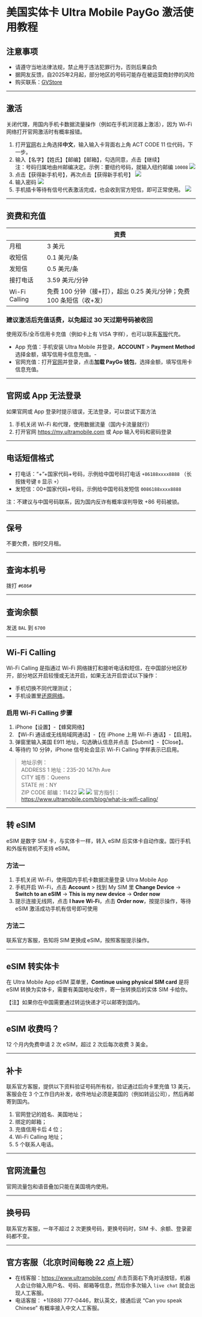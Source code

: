 # 美国实体卡 Ultra Mobile PayGo 激活使用教程
## 注意事项
- 请遵守当地法律法规，禁止用于违法犯罪行为，否则后果自负
- 据网友反馈，自2025年2月起，部分地区的号码可能存在被运营商封停的风险
- 购买联系：[GVStore](https://t.me/GVStore)
---
## 激活
关闭代理，用国内手机卡数据流量操作（例如在手机浏览器上激活），因为 Wi-Fi 网络打开官网激活时有概率报错。

1. 打开[官网](https://my.ultramobile.com/paygo/activation)右上角选择**中文**，输入输入卡背面右上角 ACT CODE 11 位代码，下一步。
2. 输入【名字】【姓氏】【邮编】【邮箱】，勾选同意，点击【继续】\
注：号码归属地由州邮编决定。示例：要纽约号码，就输入纽约邮编 `10008`
![](https://i.imgur.com/KkFej1P.png)
3. 点击【获得新手机号】，再次点击【获得新手机号】
![](https://i.imgur.com/bMZjwIQ.png)
4. 输入密码
![](https://i.imgur.com/mVrOFTF.png)
5. 手机插卡等待有信号代表激活完成，也会收到官方短信，即可正常使用。
 ![](https://i.imgur.com/TFayLS4.png)

---

## 资费和充值

|  |  资费|
|---|---|
| 月租 | 3 美元|
| 收短信 |  0.1 美元/条|
|发短信|0.5 美元/条 |
| 接打电话 |  3.59 美元/分钟  |
| Wi-Fi Calling |  免费 100 分钟（接+打），超出 0.25 美元/分钟；免费 100 条短信（收+发）|

### 建议激活后充值话费，以免超过 30 天过期号码被收回
使用双币/全币信用卡充值（例如卡上有 VISA 字样），也可以联系[客服](https://t.me/GVStore)代充。
- App 充值：手机安装 Ultra Mobile 并登录，**ACCOUNT** > **Payment Method** 选择金额，填写信用卡信息充值。\-
- 官网充值：打开[官网](https://my.ultramobile.com/account/paygo)并登录，点击**加载 PayGo 钱包**，选择金额，填写信用卡信息充值。

---

## 官网或 App 无法登录
如果官网或 App 登录时提示错误，无法登录，可以尝试下面方法
1. 手机关闭 Wi-Fi 和代理，使用数据流量（国内卡流量就行）
2. 打开官网 https://my.ultramobile.com 或 App 输入号码和密码登录

---

## 电话短信格式
- 打电话：“+”+国家代码+号码，示例给中国号码打电话 `+86188xxxx8888` （长按拨号键 `0` 显示 `+`）
- 发短信：00+国家代码+号码，示例给中国号码发短信 `0086188xxxx8888`

注：不建议与中国号码联系，因为国内反诈有概率误判导致 +86 号码被锁。

---

## 保号
不要欠费，按时交月租。

---

## 查询本机号
拨打 `#686#`

---

## 查询余额
发送 `BAL` 到 `6700`

---

## Wi-Fi Calling
Wi-Fi Calling 是指通过 Wi-Fi 网络拨打和接听电话和短信，在中国部分地区秒开，部分地区开启较慢或无法开启，如果无法开启尝试以下操作：
- 手机切换不同代理测试；
- 手机设置里[还原网络](https://support.apple.com/zh-cn/111786)。

### 启用 Wi-Fi Calling 步骤

1. iPhone【设置】-【蜂窝网络】
2. 【Wi-Fi 通话或无线局域网通话】-【在 iPhone 上用 Wi-Fi 通话】-【启用】。
3. 弹窗里输入美国 E911 地址，勾选确认信息并点击【Submit】-【Close】。
4. 等待约 10 分钟，iPhone 信号处会显示 Wi-Fi Calling 字样表示已启用。

>地址示例：\
>ADDRESS 1 地址：235-20 147th Ave\
>CITY 城市：Queens\
>STATE 州：NY\
>ZIP CODE 邮编：11422
![](https://i.imgur.com/7txbPjG.jpg)
![](https://i.imgur.com/4640m95.jpg)
官方指引：https://www.ultramobile.com/blog/what-is-wifi-calling/

---

## 转 eSIM

eSIM 是数字 SIM 卡，与实体卡一样，转入 eSIM 后实体卡自动作废。国行手机和外版有锁机不支持 eSIM。

### 方法一
1. 手机关闭 Wi-Fi，使用国内手机卡数据流量登录 Ultra Mobile App
2. 手机开启 Wi-Fi，点击 **Account** > 找到 My SIM 里 **Change Device** → **Switch to an eSIM** → **This is my new device** → **Order now**
3. 提示连接无线网，点击 **I have Wi-Fi**，点击 **Order now**，按提示操作，等待 eSIM 激活成功手机有信号即可使用

### 方法二
联系官方客服，告知将 SIM 更换成 eSIM，按照客服提示操作。

---

## eSIM 转实体卡
在 Ultra Mobile App eSIM 菜单里，**Continue using physical SIM card** 是将 eSIM 转换为实体卡，需要有美国地址收件，寄一张转换后的实体 SIM 卡给你。

【注】如果你在中国需要通过转运快递才可以邮寄到国内。

---

## eSIM 收费吗？
12 个月内免费申请 2 次 eSIM，超过 2 次后每次收费 3 美金。

---

## 补卡
联系官方客服，提供以下资料验证号码所有权，验证通过后向卡里充值 13 美元，客服会在 3 个工作日内补发，收件地址必须是美国的（例如转运公司），然后再邮寄到国内。
1. 官网登记的姓名、美国地址；
2. 绑定的邮箱；
3. 充值信用卡后 4 位；
4. Wi-Fi Calling 地址；
5. 5 个联系人电话。

---

## 官网流量包
官网流量包和语音叠加只能在美国境内使用。

---

## 换号码
联系官方客服，一年不超过 2 次更换号码，更换号码时，SIM 卡、余额、登录密码都不变。

---

## 官方客服（北京时间每晚 22 点上班）
- 在线客服：https://www.ultramobile.com/ 点击页面右下角对话按钮，机器人会让你输入用户名、号码、邮箱等信息，然后你多次输入 `live chat` 就会出现人工客服。
- 电话客服： +1(888) 777-0446，默认英文，接通后说 “Can you speak Chinese” 有概率接入中文人工客服。



 
